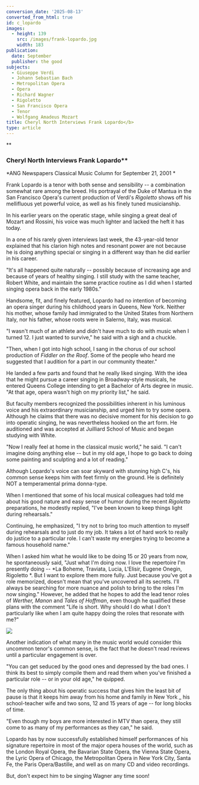 ```yaml
---
conversion_date: '2025-08-13'
converted_from_html: true
id: c_lopardo
images:
  - height: 139
    src: /images/frank-lopardo.jpg
    width: 183
publication:
  date: September
  publisher: the good
subjects:
  - Giuseppe Verdi
  - Johann Sebastian Bach
  - Metropolitan Opera
  - Opera
  - Richard Wagner
  - Rigoletto
  - San Francisco Opera
  - Tenor
  - Wolfgang Amadeus Mozart
title: Cheryl North Interviews Frank Lopardo</b>
type: article
---
```


**

### Cheryl North Interviews Frank Lopardo**

*ANG Newspapers Classical Music
 Column for September 21, 2001
*

Frank Lopardo is a tenor with both sense and sensibility -- a combination somewhat rare among the breed. His portrayal of the Duke of Mantua in the San Francisco Opera's current production of Verdi's *Rigoletto* shows off his mellifluous yet powerful voice, as well as his finely tuned musicianship.

In his earlier years on the operatic stage, while singing a great deal of Mozart and Rossini, his voice was much lighter and lacked the heft it has today.

In a one of his rarely given interviews last week, the 43-year-old tenor explained that his clarion high notes and resonant power are not because he is doing anything special or singing in a different way than he did earlier in his career.

"It's all happened quite naturally -- possibly because of increasing age and because of years of healthy singing. I still study with the same teacher, Robert White, and maintain the same practice routine as I did when I started singing opera back in the early 1980s."

Handsome, fit, and finely featured, Lopardo had no intention of becoming an opera singer during his childhood years in Queens, New York. Neither his mother, whose family had immigrated to the United States from Northern Italy, nor his father, whose roots were in Salerno, Italy, was musical.

 "I wasn't much of an athlete and didn't have much to do with music when I turned 12. I just wanted to survive," he said with a sigh and a chuckle.

"Then, when I got into high school, I sang in the chorus of our school production of *Fiddler on the Roof*. Some of the people who heard me suggested that I audition for a part in our community theater."

He landed a few parts and found that he really liked singing. With the idea that he might pursue a career singing in Broadway-style musicals, he entered Queens College intending to get a Bachelor of Arts degree in music. "At that age, opera wasn't high on my priority list," he said.

But faculty members recognized the possibilities inherent in his luminous voice and his extraordinary musicianship, and urged him to try some opera. Although he claims that there was no decisive moment for his decision to go into operatic singing, he was nevertheless hooked on the art form. He auditioned and was accepted at Juilliard School of Music and began studying with White.

"Now I really feel at home in the classical music world," he said. "I can't imagine doing anything else -- but in my old age, I hope to go back to doing some painting and sculpting and a lot of reading."

Although Lopardo's voice can soar skyward with stunning high C's, his common sense keeps him with feet firmly on the ground. He is definitely NOT a temperamental prima donna-type.

When I mentioned that some of his local musical colleagues had told me about his good nature and easy sense of humor during the recent *Rigoletto* preparations, he modestly replied, "I've been known to keep things light during rehearsals."

Continuing, he emphasized, "I try not to bring too much attention to myself during rehearsals and to just do my job. It takes a lot of hard work to really do justice to a particular role. I can't waste my energies trying to become a famous household name."

When I asked him what he would like to be doing 15 or 20 years from now, he spontaneously said, "Just what I'm doing now. I love the repertoire I'm presently doing -- *La Boheme, Traviata, Lucia, L'Elisir, Eugene Onegin, Rigoletto *. But I want to explore them more fully. Just because you've got a role memorized, doesn't mean that you've uncovered all its secrets. I'll always be searching for more nuance and polish to bring to the roles I'm now singing." However, he added that he hopes to add the lead tenor roles of *Werther, Manon* and *Tales of Hoffman*, even though he qualified these plans with the comment "Life is short. Why should I do what I don't particularly like when I am quite happy doing the roles that resonate with me?"

![](/images/frank-lopardo.jpg)

Another indication of what many in the music world would consider this uncommon tenor's common sense, is the fact that he doesn't read reviews until a particular engagement is over.

"You can get seduced by the good ones and depressed by the bad ones. I think its best to simply compile them and read them when you've finished a particular role -- or in your old age," he quipped.

The only thing about his operatic success that gives him the least bit of pause is that it keeps him away from his home and family in New York _ his school-teacher wife and two sons, 12 and 15 years of age -- for long blocks of time.

"Even though my boys are more interested in MTV than opera, they still come to as many of my performances as they can," he said.

Lopardo has by now successfully established himself performances of his signature repertoire in most of the major opera houses of the world, such as the London Royal Opera, the Bavarian State Opera, the Vienna State Opera, the Lyric Opera of Chicago, the Metropolitan Opera in New York City, Santa Fe, the Paris Opera/Bastille, and well as on many CD and video recordings.

But, don't expect him to be singing Wagner any time soon!


